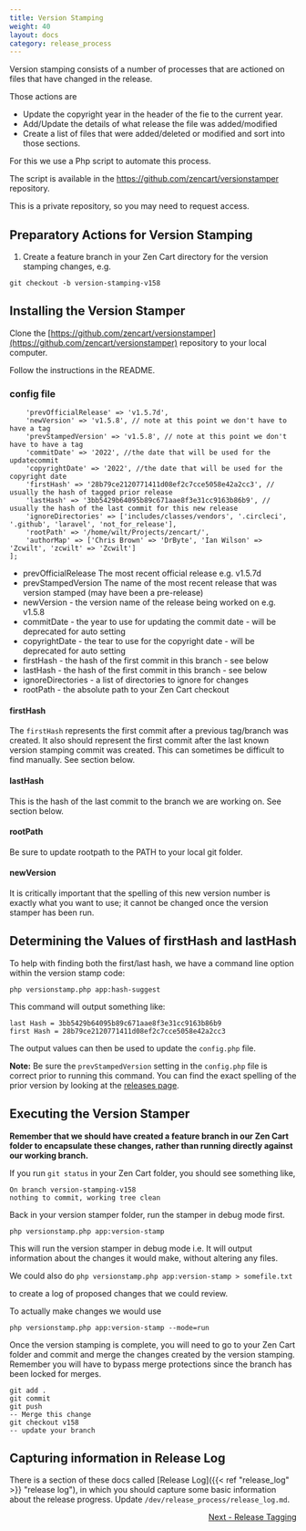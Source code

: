 ```yaml
---
title: Version Stamping
weight: 40
layout: docs
category: release_process
---
```

Version stamping consists of a number of processes that are actioned on files that have 
changed in the release.

Those actions are 

 + Update the copyright year in the header of the fie to the current year.
 + Add/Update the details of what release the file was added/modified
 + Create a list of files that were added/deleted or modified and sort into those sections.

For this we use a Php script to automate this process.

The script is available in the https://github.com/zencart/versionstamper repository.

This is a private repository, so you may need to request access.

## Preparatory Actions for Version Stamping 

1. Create a feature branch in your Zen Cart directory for the version stamping changes, e.g.

`git checkout -b version-stamping-v158`


## Installing the Version Stamper

Clone the [https://github.com/zencart/versionstamper](https://github.com/zencart/versionstamper) repository to your local computer.

Follow the instructions in the README. 

### config file

```$opts = [
    'prevOfficialRelease' => 'v1.5.7d',
    'newVersion' => 'v1.5.8', // note at this point we don't have to have a tag
    'prevStampedVersion' => 'v1.5.8', // note at this point we don't have to have a tag
    'commitDate' => '2022', //the date that will be used for the updatecommit
    'copyrightDate' => '2022', //the date that will be used for the copyright date
    'firstHash' => '28b79ce2120771411d08ef2c7cce5058e42a2cc3', // usually the hash of tagged prior release
    'lastHash' => '3bb5429b64095b89c671aae8f3e31cc9163b86b9', // usually the hash of the last commit for this new release
    'ignoreDirectories' => ['includes/classes/vendors', '.circleci', '.github', 'laravel', 'not_for_release'],
    'rootPath' => '/home/wilt/Projects/zencart/',
    'authorMap' => ['Chris Brown' => 'DrByte', 'Ian Wilson' => 'Zcwilt', 'zcwilt' => 'Zcwilt']
];

```

+ prevOfficialRelease The most recent official release e.g. v1.5.7d
+ prevStampedVersion The name of the most recent release that was version stamped (may have been a pre-release)
+ newVersion - the version name of the release being worked on e.g. v1.5.8
+ commitDate - the year to use for updating the commit date - will be deprecated for auto setting
+ copyrightDate - the tear to use for the copyright date  - will be deprecated for auto setting
+ firstHash - the hash of the first commit in this branch - see below
+ lastHash - the hash of the first commit in this branch - see below
+ ignoreDirectories - a list of directories to ignore for changes
+ rootPath - the absolute path to your Zen Cart checkout

#### firstHash

The `firstHash` represents the first commit after a previous tag/branch was created.
It also should represent the first commit after the last known version stamping commit was created.
This can sometimes be difficult to find manually.  See section below. 

#### lastHash

This is the hash of the last commit to the branch we are working on.  See section below.

#### rootPath 

Be sure to update rootpath to the PATH to your local git folder.

#### newVersion 

It is critically important that the spelling of this new version number is exactly what you want to use; it cannot be changed once the version stamper has been run. 


## Determining the Values of firstHash and lastHash
To help with finding both the first/last hash, we have a command line option within the version stamp code: 

`php versionstamp.php app:hash-suggest`

This command will output something like:

```
last Hash = 3bb5429b64095b89c671aae8f3e31cc9163b86b9
first Hash = 28b79ce2120771411d08ef2c7cce5058e42a2cc3
```

The output values can then be used to update the `config.php` file.

**Note:** Be sure the `prevStampedVersion` setting in the `config.php` file is correct prior to running this command.  You can find the exact spelling of the prior version by looking at the [releases page](https://github.com/zencart/zencart/releases). 


## Executing the Version Stamper

**Remember that we should have created a feature branch in our Zen Cart folder to encapsulate these changes, rather
than running directly against our working branch.**

If you run `git status` in your Zen Cart folder, you should see something like, 

```
On branch version-stamping-v158
nothing to commit, working tree clean
```

Back in your version stamper folder, run the stamper in debug mode first.

`php versionstamp.php app:version-stamp`

This will run the version stamper in debug mode 
i.e. It will output information about the changes it would make, without altering any files.

We could also do
`php versionstamp.php app:version-stamp > somefile.txt`

to create a log of proposed changes that we could review.


To actually make changes we would use

`php versionstamp.php app:version-stamp --mode=run`

Once the version stamping is complete, you will need to go to your Zen Cart folder and 
commit and merge the changes created by the version stamping.
Remember you will have to bypass merge protections since the branch has been locked for merges.

```
git add .
git commit 
git push 
-- Merge this change
git checkout v158
-- update your branch
```

## Capturing information in Release Log

There is a section of these docs called [Release Log]({{< ref "release_log" >}} "release log"), in which you should capture some
basic information about the release progress.  Update `/dev/release_process/release_log.md`.


<div style="text-align:right;" id="next">
   <a class="btn btn-lg btn-primary mr-3 mb-4" href="/dev/release_process/release_tagging/">
        Next - Release Tagging<i class="fas fa-arrow-alt-circle-right ml-2"></i>
   </a>
</div>


